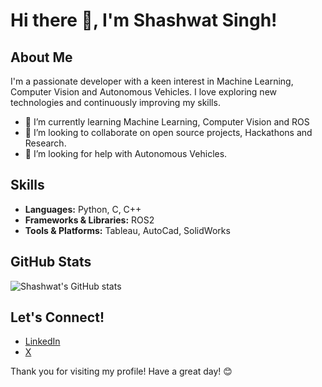 # Hi there 👋, I'm Shashwat Singh!

## About Me
I'm a passionate developer with a keen interest in Machine Learning, Computer Vision and Autonomous Vehicles. I love exploring new technologies and continuously improving my skills. 

- 🌱 I’m currently learning Machine Learning, Computer Vision and ROS
- 👯 I’m looking to collaborate on open source projects, Hackathons and Research.
- 🤔 I’m looking for help with Autonomous Vehicles.

## Skills
- **Languages:** Python, C, C++
- **Frameworks & Libraries:** ROS2
- **Tools & Platforms:** Tableau, AutoCad, SolidWorks

## GitHub Stats
![Shashwat's GitHub stats](https://github-readme-stats.vercel.app/api?username=Shashwatsngh&show_icons=true&theme=radical)

## Let's Connect!
- [LinkedIn](https://www.linkedin.com/in/shashwat-singh-57220420b/)
- [X](https://x.com/shashwtsngh)

Thank you for visiting my profile! Have a great day! 😊
